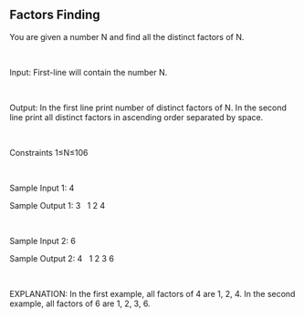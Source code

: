 ## Factors Finding

You are given a number N and find all the distinct factors of N.

<br>

Input:
First-line will contain the number N.

<br>

Output:
In the first line print number of distinct factors of N.
In the second line print all distinct factors in ascending order separated by space.

<br>

Constraints
1≤N≤106

<br>

Sample Input 1:
4

Sample Output 1:
3 &nbsp;
1 2 4

<br>

Sample Input 2:
6

Sample Output 2:
4 &nbsp;
1 2 3 6

<br>

EXPLANATION:
In the first example, all factors of 4 are 1, 2, 4.
In the second example, all factors of 6 are 1, 2, 3, 6.